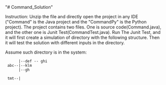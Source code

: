 "# Command_Solution" 

Instruction: Unzip the file and directly open the project in any IDE ("Command" is the Java project and the "CommandPy" is the Python project). The project contains two files. One is source code(Command.java), and the other one is Junit Test(CommandTest.java). Run The Junit Test, and it will first create a simulation of directory with the following structure. Then it will test the solution with different inputs in the directory.

Assume such directory is in the system: 

          |--def -- ghi
     abc--|--klm
          |--gh

     tmt--|

